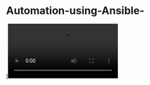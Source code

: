 # Automation-using-Ansible-

[![ansible](https://github.com/mrsarthak001/Automation-using-Ansible-/blob/master/doc/ansible.mp4)

